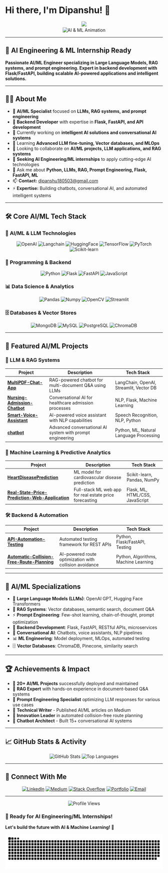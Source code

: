 # Hi there, I'm Dipanshu! 👋

<div align="center">
  <img src="https://readme-typing-svg.herokuapp.com/?lines=🤖+AI+%26+Machine+Learning+Engineer;🧠+LLM+%26+RAG+Specialist;⚡+Prompt+Engineering+Expert;🐍+Backend+Developer+(Flask/FastAPI);🚀+Building+Intelligent+Solutions&font=Fira%20Code&center=true&width=600&height=50&color=f75c7e&vCenter=true&size=22&pause=1000">
</div>

<div align="center">
  <img src="https://github.com/dipanshu180/dipanshu180/assets/placeholder-banner.gif" alt="AI & ML Animation" width="600">
</div>

---

## 🎯 **AI Engineering & ML Internship Ready**

**Passionate AI/ML Engineer specializing in Large Language Models, RAG systems, and prompt engineering. Expert in backend development with Flask/FastAPI, building scalable AI-powered applications and intelligent solutions.**

---

## 🧑‍💻 About Me

- 🤖 **AI/ML Specialist** focused on **LLMs, RAG systems, and prompt engineering**
- 🚀 **Backend Developer** with expertise in **Flask, FastAPI, and API development**
- 🔭 Currently working on **intelligent AI solutions and conversational AI systems**
- 🌱 Learning **Advanced LLM fine-tuning, Vector databases, and MLOps**
- 👯 Looking to collaborate on **AI/ML projects, LLM applications, and RAG systems**
- 🎯 **Seeking AI Engineering/ML internships** to apply cutting-edge AI technologies
- 💬 Ask me about **Python, LLMs, RAG, Prompt Engineering, Flask, FastAPI, ML**
- 📫 **Contact:** dipanshu180503@gmail.com
- ⚡ **Expertise:** Building chatbots, conversational AI, and automated intelligent systems

---

## 🛠️ **Core AI/ML Tech Stack**

### 🤖 **AI/ML & LLM Technologies**
<div align="center">
  <img src="https://img.shields.io/badge/OpenAI-412991?style=for-the-badge&logo=openai&logoColor=white" alt="OpenAI">
  <img src="https://img.shields.io/badge/Langchain-000000?style=for-the-badge&logo=langchain&logoColor=white" alt="Langchain">
  <img src="https://img.shields.io/badge/HuggingFace-FFD21E?style=for-the-badge&logo=huggingface&logoColor=black" alt="HuggingFace">
  <img src="https://img.shields.io/badge/TensorFlow-FF6F00?style=for-the-badge&logo=tensorflow&logoColor=white" alt="TensorFlow">
  <img src="https://img.shields.io/badge/PyTorch-EE4C2C?style=for-the-badge&logo=pytorch&logoColor=white" alt="PyTorch">
  <img src="https://img.shields.io/badge/Scikit--learn-F7931E?style=for-the-badge&logo=scikit-learn&logoColor=white" alt="Scikit-learn">
</div>

### 🐍 **Programming & Backend**
<div align="center">
  <img src="https://img.shields.io/badge/Python-3776AB?style=for-the-badge&logo=python&logoColor=white" alt="Python">
  <img src="https://img.shields.io/badge/Flask-000000?style=for-the-badge&logo=flask&logoColor=white" alt="Flask">
  <img src="https://img.shields.io/badge/FastAPI-009688?style=for-the-badge&logo=fastapi&logoColor=white" alt="FastAPI">
  <img src="https://img.shields.io/badge/JavaScript-F7DF1E?style=for-the-badge&logo=javascript&logoColor=black" alt="JavaScript">
</div>

### 📊 **Data Science & Analytics**
<div align="center">
  <img src="https://img.shields.io/badge/Pandas-150458?style=for-the-badge&logo=pandas&logoColor=white" alt="Pandas">
  <img src="https://img.shields.io/badge/Numpy-013243?style=for-the-badge&logo=numpy&logoColor=white" alt="Numpy">
  <img src="https://img.shields.io/badge/OpenCV-27338e?style=for-the-badge&logo=OpenCV&logoColor=white" alt="OpenCV">
  <img src="https://img.shields.io/badge/Streamlit-FF4B4B?style=for-the-badge&logo=streamlit&logoColor=white" alt="Streamlit">
</div>

### 🗄️ **Databases & Vector Stores**
<div align="center">
  <img src="https://img.shields.io/badge/MongoDB-4EA94B?style=for-the-badge&logo=mongodb&logoColor=white" alt="MongoDB">
  <img src="https://img.shields.io/badge/MySQL-4479A1?style=for-the-badge&logo=mysql&logoColor=white" alt="MySQL">
  <img src="https://img.shields.io/badge/PostgreSQL-316192?style=for-the-badge&logo=postgresql&logoColor=white" alt="PostgreSQL">
  <img src="https://img.shields.io/badge/Chroma-000000?style=for-the-badge&logo=chromadb&logoColor=white" alt="ChromaDB">
</div>

---

## 🚀 **Featured AI/ML Projects**

### 🤖 **LLM & RAG Systems**

| Project | Description | Tech Stack |
|---------|-------------|------------|
| **[MultiPDF-Chat-App](https://github.com/dipanshu180/MultiPDF-Chat-App)** | RAG-powered chatbot for multi-document Q&A using LLMs | LangChain, OpenAI, Streamlit, Vector DB |
| **[Nursing-Admission-Chatbot](https://github.com/dipanshu180/Nursing-Admission-Chatbot)** | Conversational AI for healthcare admission processes | NLP, Flask, Machine Learning |
| **[Smart-Voice-Assistant](https://github.com/dipanshu180/Smart-Voice-Assistant)** | AI-powered voice assistant with NLP capabilities | Speech Recognition, NLP, Python |
| **[chatbot](https://github.com/dipanshu180/chatbot..)** | Advanced conversational AI system with prompt engineering | Python, ML, Natural Language Processing |

### 🔬 **Machine Learning & Predictive Analytics**

| Project | Description | Tech Stack |
|---------|-------------|------------|
| **[HeartDiseasePrediction](https://github.com/dipanshu180/HeartDiseasePrediction)** | ML model for cardiovascular disease prediction | Scikit-learn, Pandas, NumPy |
| **[Real-State-Price-Prediction-Web-Application](https://github.com/dipanshu180/Real-State-Price-Prediction-Web-Application)** | Full-stack ML web app for real estate price forecasting | Flask, ML, HTML/CSS, JavaScript |

### 🛠️ **Backend & Automation**

| Project | Description | Tech Stack |
|---------|-------------|------------|
| **[API-Automation-Testing](https://github.com/dipanshu180/API-Automation-Testing)** | Automated testing framework for REST APIs | Python, Flask/FastAPI, Testing |
| **[Automatic-Collision-Free-Route-Planning](https://github.com/dipanshu180/Automatic-Collision-Free-Route-Planning)** | AI-powered route optimization with collision avoidance | Python, Algorithms, Machine Learning |

---

## 🎯 **AI/ML Specializations**

- 🧠 **Large Language Models (LLMs)**: OpenAI GPT, Hugging Face Transformers
- 🔗 **RAG Systems**: Vector databases, semantic search, document Q&A
- ⚡ **Prompt Engineering**: Few-shot learning, chain-of-thought, prompt optimization
- 🐍 **Backend Development**: Flask, FastAPI, RESTful APIs, microservices
- 🤖 **Conversational AI**: Chatbots, voice assistants, NLP pipelines
- 📊 **ML Engineering**: Model deployment, MLOps, automated testing
- 🗄️ **Vector Databases**: ChromaDB, Pinecone, similarity search

---

## 🏆 **Achievements & Impact**

- 🥇 **20+ AI/ML Projects** successfully deployed and maintained
- 🏅 **RAG Expert** with hands-on experience in document-based Q&A systems
- 🎯 **Prompt Engineering Specialist** optimizing LLM responses for various use cases
- 📜 **Technical Writer** - Published AI/ML articles on Medium
- 🌟 **Innovation Leader** in automated collision-free route planning
- 🤖 **Chatbot Architect** - Built 15+ conversational AI systems

---

## 📈 **GitHub Stats & Activity**

<div align="center">
  <img src="https://github-readme-stats.vercel.app/api?username=dipanshu180&show_icons=true&theme=radical" alt="GitHub Stats">
  <img src="https://github-readme-stats.vercel.app/api/top-langs/?username=dipanshu180&layout=compact&theme=radical" alt="Top Languages">
</div>

---

## 🤝 **Connect With Me**

<div align="center">
  <a href="https://linkedin.com/in/dipanshu-shukla"><img src="https://img.shields.io/badge/LinkedIn-0077B5?style=for-the-badge&logo=linkedin&logoColor=white" alt="LinkedIn"></a>
  <a href="https://medium.com/@dipanshu180"><img src="https://img.shields.io/badge/Medium-12100E?style=for-the-badge&logo=medium&logoColor=white" alt="Medium"></a>
  <a href="https://stackoverflow.com/users/dipanshu180"><img src="https://img.shields.io/badge/Stack_Overflow-FE7A16?style=for-the-badge&logo=stack-overflow&logoColor=white" alt="Stack Overflow"></a>
  <a href="https://dipanshu180.github.io/"><img src="https://img.shields.io/badge/Portfolio-000000?style=for-the-badge&logo=github&logoColor=white" alt="Portfolio"></a>
  <a href="mailto:dipanshu180503@gmail.com"><img src="https://img.shields.io/badge/Email-D14836?style=for-the-badge&logo=gmail&logoColor=white" alt="Email"></a>
</div>

---

<div align="center">
  <img src="https://komarev.com/ghpvc/?username=dipanshu180&color=blueviolet&style=for-the-badge" alt="Profile Views">
</div>

### 💝 **Ready for AI Engineering/ML Internships!** 
**Let's build the future with AI & Machine Learning! 🚀**

<div align="center">
  <img src="https://raw.githubusercontent.com/Platane/snk/output/github-contribution-grid-snake.svg" alt="Snake animation">
</div>
